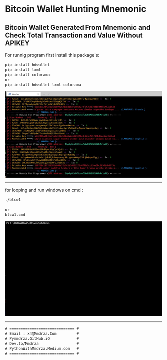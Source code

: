 # Bitcoin Wallet Hunting Mnemonic
## Bitcoin Wallet Generated From Mnemonic and Check Total Transaction and Value Without APIKEY

For runnig program first install this package's:

```
pip install hdwallet
pip install lxml 
pip install colorama
or 
pip install hdwallet lxml colorama

```

![Bitcoin Wallet Hunting Mnemonic](https://raw.githubusercontent.com/Pymmdrza/Bitcoin_Hunting-Mnemonic/mainx/btcw1.JPG)

----

for looping and run windows on cmd :

```
./btcw1

or 
btcw1.cmd

```

![Bitcoin Wallet Hunting Mnemonic](https://raw.githubusercontent.com/Pymmdrza/Bitcoin_Hunting-Mnemonic/mainx/btcw1.gif)

----

```
# ============================= #
# Email : x4@Mmdrza.Com         #
# Pymmdrza.GitHub.iO            #
# Dev.to/Mmdrza                 #
# PythonWithMmdrza.Medium.com   #
# ============================= #

```

